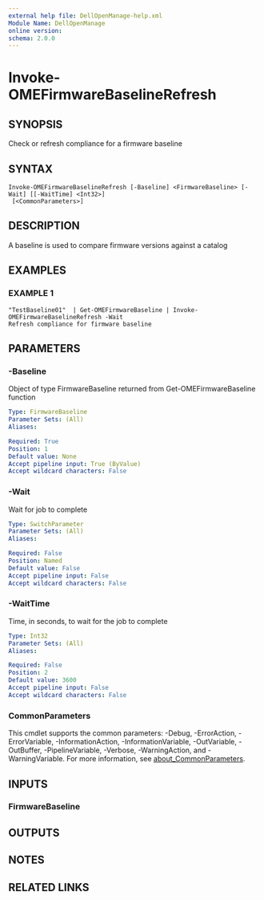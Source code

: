 ```yaml
---
external help file: DellOpenManage-help.xml
Module Name: DellOpenManage
online version:
schema: 2.0.0
---
```


# Invoke-OMEFirmwareBaselineRefresh

## SYNOPSIS
Check or refresh compliance for a firmware baseline

## SYNTAX

```
Invoke-OMEFirmwareBaselineRefresh [-Baseline] <FirmwareBaseline> [-Wait] [[-WaitTime] <Int32>]
 [<CommonParameters>]
```

## DESCRIPTION
A baseline is used to compare firmware versions against a catalog

## EXAMPLES

### EXAMPLE 1
```
"TestBaseline01"  | Get-OMEFirmwareBaseline | Invoke-OMEFirmwareBaselineRefresh -Wait
Refresh compliance for firmware baseline
```

## PARAMETERS

### -Baseline
Object of type FirmwareBaseline returned from Get-OMEFirmwareBaseline function

```yaml
Type: FirmwareBaseline
Parameter Sets: (All)
Aliases:

Required: True
Position: 1
Default value: None
Accept pipeline input: True (ByValue)
Accept wildcard characters: False
```

### -Wait
Wait for job to complete

```yaml
Type: SwitchParameter
Parameter Sets: (All)
Aliases:

Required: False
Position: Named
Default value: False
Accept pipeline input: False
Accept wildcard characters: False
```

### -WaitTime
Time, in seconds, to wait for the job to complete

```yaml
Type: Int32
Parameter Sets: (All)
Aliases:

Required: False
Position: 2
Default value: 3600
Accept pipeline input: False
Accept wildcard characters: False
```

### CommonParameters
This cmdlet supports the common parameters: -Debug, -ErrorAction, -ErrorVariable, -InformationAction, -InformationVariable, -OutVariable, -OutBuffer, -PipelineVariable, -Verbose, -WarningAction, and -WarningVariable. For more information, see [about_CommonParameters](http://go.microsoft.com/fwlink/?LinkID=113216).

## INPUTS

### FirmwareBaseline
## OUTPUTS

## NOTES

## RELATED LINKS

